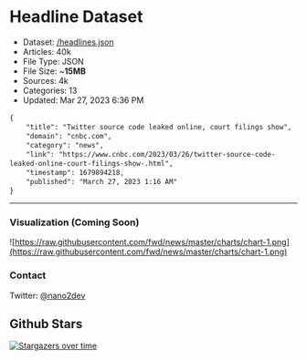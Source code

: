 # Headline Dataset

- Dataset: [/headlines.json](https://raw.githubusercontent.com/fwd/news/master/headlines.json) 
- Articles: 40k
- File Type: JSON
- File Size: ~**15MB**
- Sources: 4k
- Categories: 13
- Updated: Mar 27, 2023 6:36 PM

```
{
    "title": "Twitter source code leaked online, court filings show",
    "domain": "cnbc.com",
    "category": "news",
    "link": "https://www.cnbc.com/2023/03/26/twitter-source-code-leaked-online-court-filings-show-.html",
    "timestamp": 1679894218,
    "published": "March 27, 2023 1:16 AM"
}
```

---

### Visualization (Coming Soon)

![https://raw.githubusercontent.com/fwd/news/master/charts/chart-1.png](https://raw.githubusercontent.com/fwd/news/master/charts/chart-1.png)

### Contact 

Twitter: [@nano2dev](https://twitter.com/nano2dev)

## Github Stars

[![Stargazers over time](https://starchart.cc/fwd/news.svg)](https://starchart.cc/fwd/news)

